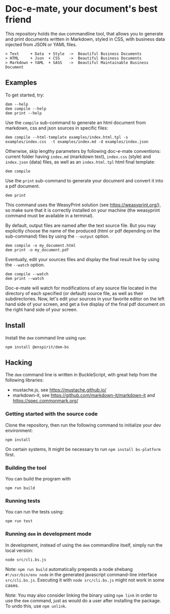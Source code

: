 # Doc-e-mate, your document's best friend

This repository holds the `dem` commandline tool, that allows you to generate
and print documents written in Markdown, styled in CSS, with business data
injected from JSON or YAML files.

```
> Text     + Data  + Style  ->  Beautiful Business Documents
> HTML     + Json  + CSS    ->  Beautiful Business Documents
> Markdown + YAML  + SASS   ->  Beautiful Maintainable Business Document
```

## Examples

To get started, try:

```
dem --help
dem compile --help
dem print --help
```

Use the `compile` sub-command to generate an html document from markdown, css and
json sources in specific files:

```
dem compile --html-template examples/index.html.tpl -s examples/index.css  -t examples/index.md -d examples/index.json
```

Otherwise, skip lengthy parameters by following doc-e-mate conventions: current
folder having `index.md` (markdown text), `index.css` (style) and `index.json`
(data) files, as well as an `index.html.tpl` html final template:

```
dem compile
```

Use the `print` sub-command to generate your document and convert it into a
pdf document.

```
dem print
```

This command uses the WeasyPrint solution (see https://weasyprint.org/), so
make sure that it is correctly installed on your machine (the weasyprint command
must be available in a terminal).

By default, output files are named after the text source file. But you may
explicitly choose the name of the produced (html or pdf depending on the
sub-command) files by using the `--output` option.

```
dem compile -o my_document.html
dem print -o my_document.pdf
```

Eventually, edit your sources files and display the final result live by using
the `--watch` option.

```
dem compile --watch
dem print --watch
```

Doc-e-mate will watch for modifications of any source file located in the
directory of each specified (or default) source file, as well as their
subdirectories. Now, let's edit your sources in your favorite editor on the left
hand side of your screen, and get a live display of the final pdf document on
the right hand side of your screen.

## Install

Install the `dem` command line using `npm`:

```
npm install @enspirit/dem-bs
```


## Hacking

The `dem` command line is written in BuckleScript, wth great help from the
following libraries:
* mustache.js, see https://mustache.github.io/
* markdown-it, see https://github.com/markdown-it/markdown-it and https://spec.commonmark.org/

### Getting started with the source code

Clone the repository, then run the following command to initialize your dev
environment:

```
npm install
```

On certain systems, It might be necessary to run `npm install bs-platform`
first.

### Building the tool

You can build the program with

```
npm run build
```

### Running tests

You can run the tests using:

```
npm run test
```

### Running `dem` in development mode

In development, instead of using the `dem` commandline itself, simply run the
local version:

```
node src/cli.bs.js
```

Note: `npm run build` automatically prepends a node shebang `#!/usr/bin/env node`
in the generated javascript command-line interface `src/cli.bs.js`. Executing it
with `node src/cli.bs.js` might not work in some cases.

Note: You may also consider linking the binary using `npm link` in order to use
the `dem` command, just as would do a user after installing the package. To undo
this, use `npm unlink`.
